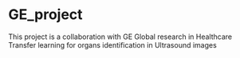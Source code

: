 # GE_project

This project is a collaboration with GE Global research in Healthcare
Transfer learning for organs identification in Ultrasound images
